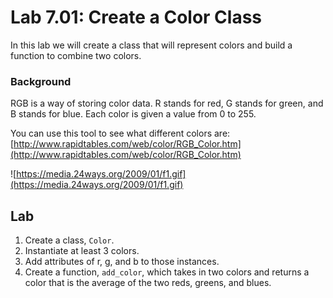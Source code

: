 # Lab 7.01: Create a Color Class

In this lab we will create a class that will represent colors and build a function to combine two colors. 

### Background 
RGB is a way of storing color data. R stands for red, G stands for green, and B stands for blue. Each color is given a value from 0 to 255. 

You can use this tool to see what different colors are:[http://www.rapidtables.com/web/color/RGB_Color.htm](http://www.rapidtables.com/web/color/RGB_Color.htm)

![https://media.24ways.org/2009/01/f1.gif](https://media.24ways.org/2009/01/f1.gif)

## Lab

1. Create a class, `Color`. 
2. Instantiate at least 3 colors.
3. Add attributes of r, g, and b to those instances.
4. Create a function, `add_color`, which takes in two colors and returns a color that is the average of the two reds, greens, and blues.